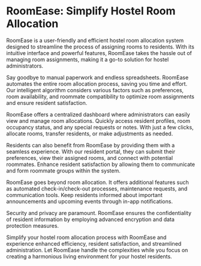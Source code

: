# RoomEase: Simplify Hostel Room Allocation

RoomEase is a user-friendly and efficient hostel room allocation system designed to streamline the process of assigning rooms to residents. With its intuitive interface and powerful features, RoomEase takes the hassle out of managing room assignments, making it a go-to solution for hostel administrators.

Say goodbye to manual paperwork and endless spreadsheets. RoomEase automates the entire room allocation process, saving you time and effort. Our intelligent algorithm considers various factors such as preferences, room availability, and roommate compatibility to optimize room assignments and ensure resident satisfaction.

RoomEase offers a centralized dashboard where administrators can easily view and manage room allocations. Quickly access resident profiles, room occupancy status, and any special requests or notes. With just a few clicks, allocate rooms, transfer residents, or make adjustments as needed.

Residents can also benefit from RoomEase by providing them with a seamless experience. With our resident portal, they can submit their preferences, view their assigned rooms, and connect with potential roommates. Enhance resident satisfaction by allowing them to communicate and form roommate groups within the system.

RoomEase goes beyond room allocation. It offers additional features such as automated check-in/check-out processes, maintenance requests, and communication tools. Keep residents informed about important announcements and upcoming events through in-app notifications.

Security and privacy are paramount. RoomEase ensures the confidentiality of resident information by employing advanced encryption and data protection measures.

Simplify your hostel room allocation process with RoomEase and experience enhanced efficiency, resident satisfaction, and streamlined administration. Let RoomEase handle the complexities while you focus on creating a harmonious living environment for your hostel residents.
 


